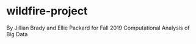# wildfire-project
By Jillian Brady and Ellie Packard for Fall 2019 Computational Analysis of Big Data 
